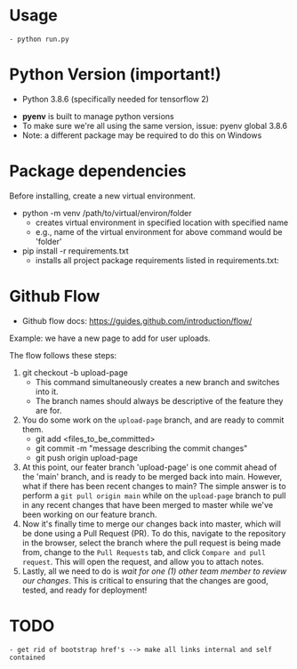# Usage
	- python run.py

# Python Version (important!)
- Python 3.8.6 (specifically needed for tensorflow 2)
* **pyenv** is built to manage python versions
* To make sure we're all using the same version, issue: pyenv global 3.8.6
* Note: a different package may be required to do this on Windows

# Package dependencies
Before installing, create a new virtual environment.
* python -m venv /path/to/virtual/environ/folder
	- creates virtual environment in specified location with specified name
	- e.g., name of the virtual environment for above command would be 'folder'
* pip install -r requirements.txt
	-  installs all project package requirements listed in requirements.txt:

# Github Flow
- Github flow docs: https://guides.github.com/introduction/flow/
	
Example: we have a new page to add for user uploads.

The flow follows these steps:
1) git checkout -b upload-page
	- This command simultaneously creates a new branch and switches into it.
	- The branch names should always be descriptive of the feature they are for.
2) You do some work on the `upload-page` branch, and are ready to commit them.
	- git add <files_to_be_committed>
	- git commit -m "message describing the commit changes"
	- git push origin upload-page
3) At this point, our feater branch 'upload-page' is one commit ahead of the 'main' branch,
   and is ready to be merged back into main. However, what if there has been recent changes to main?
   The simple answer is to perform a `git pull origin main` while on the `upload-page` branch to 
   pull in any recent changes that have been merged to master while we've been working on our feature branch.
4) Now it's finally time to merge our changes back into master, which will be done using a Pull Request (PR).
   To do this, navigate to the repository in the browser, select the branch where the pull request is being
   made from, change to the  `Pull Requests` tab, and click `Compare and pull request`. This will open the request, 
   and allow you to attach notes.
5) Lastly, all we need to do is *wait for one (1) other team member to review our changes*. This is critical 
   to ensuring that the changes are good, tested, and ready for deployment!
		   

# TODO
	- get rid of bootstrap href's --> make all links internal and self contained
